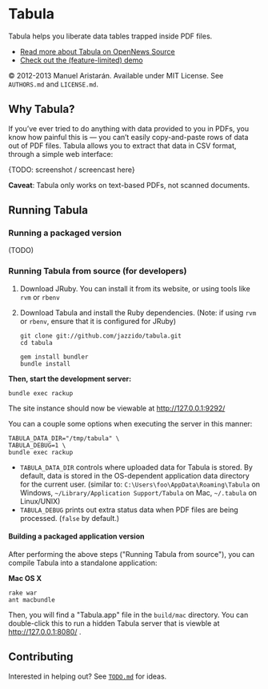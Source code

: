 # Tabula

Tabula helps you liberate data tables trapped inside PDF files.

* [Read more about Tabula on OpenNews Source](http://source.mozillaopennews.org/en-US/articles/introducing-tabula/)
* [Check out the (feature-limited) demo](http://tabula.nerdpower.org/)

© 2012-2013 Manuel Aristarán. Available under MIT License. See `AUTHORS.md`
and `LICENSE.md`.

## Why Tabula?

If you’ve ever tried to do anything with data provided to you in PDFs, you
know how painful this is — you can’t easily copy-and-paste rows of data out
of PDF files. Tabula allows you to extract that data in CSV format, through
a simple web interface:

{TODO: screenshot / screencast here}

**Caveat**: Tabula only works on text-based PDFs, not scanned documents.

## Running Tabula

### Running a packaged version

(TODO)

### Running Tabula from source (for developers)

1. Download JRuby. You can install it from its website, or using tools like `rvm` or `rbenv`

2. Download Tabula and install the Ruby dependencies. (Note: if using `rvm` or `rbenv`, ensure that it is configured for JRuby)

    ~~~
    git clone git://github.com/jazzido/tabula.git
    cd tabula

    gem install bundler
    bundle install
    ~~~

**Then, start the development server:**

    bundle exec rackup

The site instance should now be viewable at http://127.0.0.1:9292/

You can a couple some options when executing the server in this manner:

    TABULA_DATA_DIR="/tmp/tabula" \
    TABULA_DEBUG=1 \
    bundle exec rackup

* `TABULA_DATA_DIR` controls where uploaded data for Tabula is stored. By default,
  data is stored in the OS-dependent application data directory for the current
  user. (similar to: `C:\Users\foo\AppData\Roaming\Tabula` on Windows,
  `~/Library/Application Support/Tabula` on Mac, `~/.tabula` on Linux/UNIX)
* `TABULA_DEBUG` prints out extra status data when PDF files are being processed.
   (`false` by default.)

#### Building a packaged application version

After performing the above steps ("Running Tabula from source"), you can compile
Tabula into a standalone application:

**Mac OS X**

    rake war
    ant macbundle

Then, you will find a "Tabula.app" file in the `build/mac` directory. You can
double-click this to run a hidden Tabula server that is viewble at http://127.0.0.1:8080/ .

## Contributing

Interested in helping out? See [`TODO.md`](TODO.md) for ideas.
